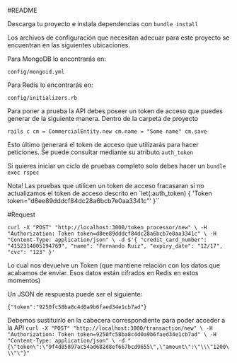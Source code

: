 #README

Descarga tu proyecto e instala dependencias con
`bundle install`

Los archivos de configuración que necesitan adecuar para este proyecto se encuentran en las siguientes ubicaciones.

Para MongoDB lo encontrarás en:

`config/mongoid.yml`

Para Redis lo encontrarás en:

`config/initializers.rb`

Para poner a prueba la API debes poseer un token de acceso que puedes generar de la siguiente manera. Dentro de la carpeta de proyecto

`rails c
 cm = CommercialEntity.new
 cm.name = "Some name"
 cm.save`

 Esto último generará el token de acceso que utilizarás para hacer peticiones. Se puede consultar mediante su atributo `auth_token`

 Si quieres iniciar un ciclo de pruebas completo solo debes hacer un
 `bundle exec rspec`

 Nota! Las pruebas que utilicen un token de acceso fracasaran si no actualizamos el token de acceso descrito en
 `let(:auth_token) {
   'Token token="d8ee89dddcf84dc28a6bcb7e0aa3341c"'
 }``

#Request

`curl -X "POST" "http://localhost:3000/token_processor/new" \
     -H "Authorization: Token token=d8ee89dddcf84dc28a6bcb7e0aa3341c" \
     -H "Content-Type: application/json" \
     -d $'{
"credit_card_number": "4152314005194769",
"name": "Fernando Ruiz",
"expiry_date": "12/17",
"cvc": "123"
}'
`

Lo cual nos devuelve un Token (que mantiene relación con los datos que acabamos de enviar. Esos datos están cifrados en Redis en estos momentos)

Un JSON de respuesta puede ser el siguiente:

`{"token":"9250fc58ba8c4d0a9b6faed34e1cb7ad"}`

Debemos sustituirlo en la cabecera correspondiente para poder acceder a la API
`curl -X "POST" "http://localhost:3000/transaction/new" \
     -H "Authorization: Token token=9250fc58ba8c4d0a9b6faed34e1cb7ad" \
     -H "Content-Type: application/json" \
     -d "{\"token\":\"9f4d85897ac54ad682d8ef667bcd9655\",\"amount\":\"\\\"1200\\\"\"}"`
